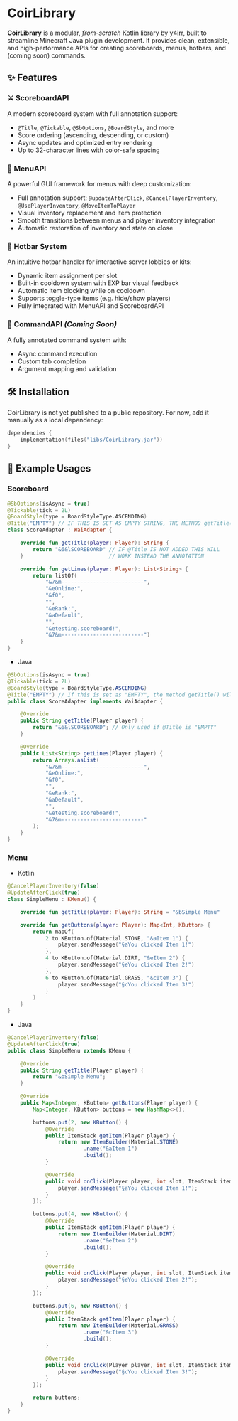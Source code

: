 # CoirLibrary

**CoirLibrary** is a modular, *from-scratch* Kotlin library by [y4irr](https://github.com/y4irr), built to streamline Minecraft Java plugin development. It provides clean, extensible, and high-performance APIs for creating scoreboards, menus, hotbars, and (coming soon) commands.

## ✨ Features

### ⚔️ ScoreboardAPI
A modern scoreboard system with full annotation support:
- `@Title`, `@Tickable`, `@SbOptions`, `@BoardStyle`, and more
- Score ordering (ascending, descending, or custom)
- Async updates and optimized entry rendering
- Up to 32-character lines with color-safe spacing

### 🧩 MenuAPI
A powerful GUI framework for menus with deep customization:
- Full annotation support: `@updateAfterClick`, `@CancelPlayerInventory`, `@UsePlayerInventory`, `@MoveItemToPlayer`
- Visual inventory replacement and item protection
- Smooth transitions between menus and player inventory integration
- Automatic restoration of inventory and state on close

### 🧠 Hotbar System
An intuitive hotbar handler for interactive server lobbies or kits:
- Dynamic item assignment per slot
- Built-in cooldown system with EXP bar visual feedback
- Automatic item blocking while on cooldown
- Supports toggle-type items (e.g. hide/show players)
- Fully integrated with MenuAPI and ScoreboardAPI

### 🧪 CommandAPI *(Coming Soon)*
A fully annotated command system with:
- Async command execution
- Custom tab completion
- Argument mapping and validation

## 🛠 Installation

CoirLibrary is not yet published to a public repository. For now, add it manually as a local dependency:

```kotlin
dependencies {
    implementation(files("libs/CoirLibrary.jar"))
}
```

## 🧪 Example Usages

### Scoreboard
```kotlin
@SbOptions(isAsync = true)
@Tickable(tick = 2L)
@BoardStyle(type = BoardStyleType.ASCENDING)
@Title("EMPTY") // IF THIS IS SET AS EMPTY STRING, THE METHOD getTitle() WILL WORK
class ScoreAdapter : WaiAdapter {

    override fun getTitle(player: Player): String {
        return "&6&lSCOREBOARD" // IF @Title IS NOT ADDED THIS WILL 
    }                           // WORK INSTEAD THE ANNOTATION

    override fun getLines(player: Player): List<String> {
        return listOf(
            "&7&m--------------------------",
            "&eOnline:",
            "&f0",
            "",
            "&eRank:",
            "&aDefault",
            "",
            "&etesting.scoreboard!",
            "&7&m--------------------------")
    }
}
```
- Java
```java
@SbOptions(isAsync = true)
@Tickable(tick = 2L)
@BoardStyle(type = BoardStyleType.ASCENDING)
@Title("EMPTY") // If this is set as "EMPTY", the method getTitle() will be used instead
public class ScoreAdapter implements WaiAdapter {

    @Override
    public String getTitle(Player player) {
        return "&6&lSCOREBOARD"; // Only used if @Title is "EMPTY"
    }

    @Override
    public List<String> getLines(Player player) {
        return Arrays.asList(
            "&7&m--------------------------",
            "&eOnline:",
            "&f0",
            "",
            "&eRank:",
            "&aDefault",
            "",
            "&etesting.scoreboard!",
            "&7&m--------------------------"
        );
    }
}
```
### Menu
- Kotlin
```kotlin
@CancelPlayerInventory(false)
@UpdateAfterClick(true)
class SimpleMenu : KMenu() {

    override fun getTitle(player: Player): String = "&bSimple Menu"

    override fun getButtons(player: Player): Map<Int, KButton> {
        return mapOf(
            2 to KButton.of(Material.STONE, "&aItem 1") {
                player.sendMessage("§aYou clicked Item 1!")
            },
            4 to KButton.of(Material.DIRT, "&eItem 2") {
                player.sendMessage("§eYou clicked Item 2!")
            },
            6 to KButton.of(Material.GRASS, "&cItem 3") {
                player.sendMessage("§cYou clicked Item 3!")
            }
        )
    }
}
```
- Java
```java
@CancelPlayerInventory(false)
@UpdateAfterClick(true)
public class SimpleMenu extends KMenu {

    @Override
    public String getTitle(Player player) {
        return "&bSimple Menu";
    }

    @Override
    public Map<Integer, KButton> getButtons(Player player) {
        Map<Integer, KButton> buttons = new HashMap<>();

        buttons.put(2, new KButton() {
            @Override
            public ItemStack getItem(Player player) {
                return new ItemBuilder(Material.STONE)
                        .name("&aItem 1")
                        .build();
            }

            @Override
            public void onClick(Player player, int slot, ItemStack item) {
                player.sendMessage("§aYou clicked Item 1!");
            }
        });

        buttons.put(4, new KButton() {
            @Override
            public ItemStack getItem(Player player) {
                return new ItemBuilder(Material.DIRT)
                        .name("&eItem 2")
                        .build();
            }

            @Override
            public void onClick(Player player, int slot, ItemStack item) {
                player.sendMessage("§eYou clicked Item 2!");
            }
        });

        buttons.put(6, new KButton() {
            @Override
            public ItemStack getItem(Player player) {
                return new ItemBuilder(Material.GRASS)
                        .name("&cItem 3")
                        .build();
            }

            @Override
            public void onClick(Player player, int slot, ItemStack item) {
                player.sendMessage("§cYou clicked Item 3!");
            }
        });

        return buttons;
    }
}
```

